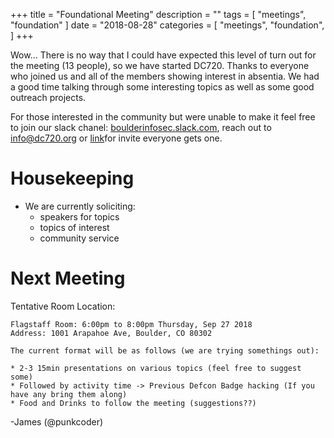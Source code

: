+++
title = "Foundational Meeting"
description = ""
tags = [
    "meetings",
    "foundation"
]
date = "2018-08-28"
categories = [
    "meetings",
    "foundation",
]
+++

Wow... There is no way that I could have expected this level of turn out for the
meeting (13 people), so we have started DC720. Thanks to everyone who joined us
and all of the members showing interest in absentia.  We had a good time talking
through some interesting topics as well as some good outreach projects.

For those interested in the community but were unable to make it feel free to
join our slack chanel:
[boulderinfosec.slack.com](http://boulderinfosec.slack.com), reach out to
info@dc720.org or [link](https://join.slack.com/t/boulderinfosec/shared_invite/enQtNDI0NTk0MDI4MDk3LTZjNDY0NmJkZjE3ZGRkMTU0Y2Q2YWRiYTJjN2NjMjMzZGU3MWIwMGQ0OWRjYTQ5YWI5MzcxYmYzNWY5NzkwZjg)for invite everyone gets one.

# Housekeeping

- We are currently soliciting:
  - speakers for topics
  - topics of interest
  - community service

# Next Meeting

Tentative Room Location: 

```
Flagstaff Room: 6:00pm to 8:00pm Thursday, Sep 27 2018
Address: 1001 Arapahoe Ave, Boulder, CO 80302

The current format will be as follows (we are trying somethings out):

* 2-3 15min presentations on various topics (feel free to suggest some)
* Followed by activity time -> Previous Defcon Badge hacking (If you have any bring them along)
* Food and Drinks to follow the meeting (suggestions??)
```

-James (@punkcoder)